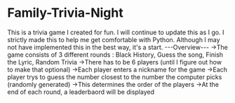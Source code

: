 # Family-Trivia-Night
This is a trivia game I created for fun.
I will continue to update this as I go.
I strictly made this to help me get comfortable with Python.
Although I may not have implemented this in the best way, it's a start.
---Overview---
->The game consists of 3 different rounds : Black History, Guess the song, Finish the Lyric, Random Trivia
->There has to be 6 players (until I figure out how to make that optional)
->Each player enters a nickname for the game
->Each player trys to guess the number closest to the number the computer picks (randomly generated)
->This determines the order of the players
->At the end of  each round, a leaderbaord will be displayed
